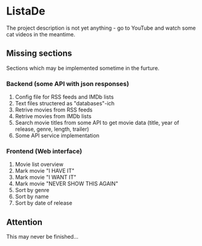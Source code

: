 # ListaDe
The project description is not yet anything - go to YouTube and watch some cat videos in the meantime.

## Missing sections
Sections which may be implemented sometime in the furture.
### Backend (some API with json responses)
1. Config file for RSS feeds and IMDb lists
2. Text files structered as "databases"-ich
3. Retrive movies from RSS feeds
4. Retrive movies from IMDb lists
5. Search movie titles from some API to get movie data (title, year of release, genre, length, trailer)
6. Some API service implementation
### Frontend (Web interface)
1. Movie list overview
2. Mark movie "I HAVE IT"
3. Mark movie "I WANT IT"
4. Mark movie "NEVER SHOW THIS AGAIN"
5. Sort by genre
6. Sort by name
7. Sort by date of release
## Attention
This may never be finished...
